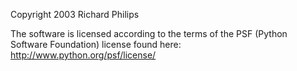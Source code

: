 Copyright 2003 Richard Philips

The software is licensed according to the terms of the PSF (Python Software Foundation) license found here: http://www.python.org/psf/license/